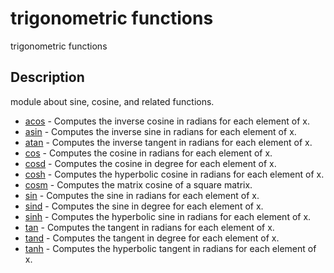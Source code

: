 

# trigonometric functions

trigonometric functions

## Description
module about sine, cosine, and related functions.


* [acos](acos.md) - Computes the inverse cosine in radians for each element of x.
* [asin](asin.md) - Computes the inverse sine in radians for each element of x.
* [atan](atan.md) - Computes the inverse tangent in radians for each element of x.
* [cos](cos.md) - Computes the cosine in radians for each element of x.
* [cosd](cosd.md) - Computes the cosine in degree for each element of x.
* [cosh](cosh.md) - Computes the hyperbolic cosine in radians for each element of x.
* [cosm](cosm.md) - Computes the matrix cosine of a square matrix.
* [sin](sin.md) - Computes the sine in radians for each element of x.
* [sind](sind.md) - Computes the sine in degree for each element of x.
* [sinh](sinh.md) - Computes the hyperbolic sine in radians for each element of x.
* [tan](tan.md) - Computes the tangent in radians for each element of x.
* [tand](tand.md) - Computes the tangent in degree for each element of x.
* [tanh](tanh.md) - Computes the hyperbolic tangent in radians for each element of x.



